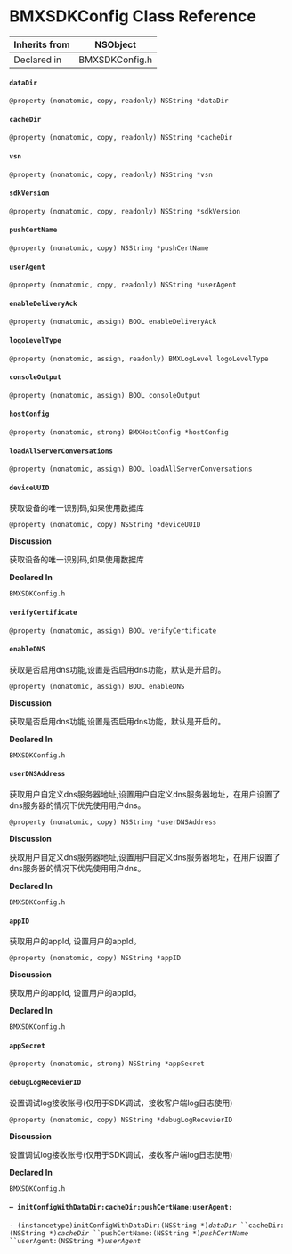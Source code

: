 # BMXSDKConfig Class Reference

| Inherits from | NSObject       |
| ------------- | -------------- |
| Declared in   | BMXSDKConfig.h |

#### &#x20; `dataDir`

`@property (nonatomic, copy, readonly) NSString *dataDir`

#### &#x20; `cacheDir`

`@property (nonatomic, copy, readonly) NSString *cacheDir`

#### &#x20; `vsn`

`@property (nonatomic, copy, readonly) NSString *vsn`

#### &#x20; `sdkVersion`

`@property (nonatomic, copy, readonly) NSString *sdkVersion`

#### &#x20; `pushCertName`

`@property (nonatomic, copy) NSString *pushCertName`

#### &#x20; `userAgent`

`@property (nonatomic, copy, readonly) NSString *userAgent`

#### &#x20; `enableDeliveryAck`

`@property (nonatomic, assign) BOOL enableDeliveryAck`

#### &#x20; `logoLevelType`

`@property (nonatomic, assign, readonly) BMXLogLevel logoLevelType`

#### &#x20; `consoleOutput`

`@property (nonatomic, assign) BOOL consoleOutput`

#### &#x20; `hostConfig`

`@property (nonatomic, strong) BMXHostConfig *hostConfig`

#### &#x20; `loadAllServerConversations`

`@property (nonatomic, assign) BOOL loadAllServerConversations`

#### &#x20; `deviceUUID`

获取设备的唯一识别码,如果使用数据库

`@property (nonatomic, copy) NSString *deviceUUID`

**Discussion**

获取设备的唯一识别码,如果使用数据库

**Declared In**

`BMXSDKConfig.h`

#### &#x20; `verifyCertificate`

`@property (nonatomic, assign) BOOL verifyCertificate`

#### &#x20; `enableDNS`

获取是否启用dns功能,设置是否启用dns功能，默认是开启的。

`@property (nonatomic, assign) BOOL enableDNS`

**Discussion**

获取是否启用dns功能,设置是否启用dns功能，默认是开启的。

**Declared In**

`BMXSDKConfig.h`

#### &#x20; `userDNSAddress`

获取用户自定义dns服务器地址,设置用户自定义dns服务器地址，在用户设置了dns服务器的情况下优先使用用户dns。

`@property (nonatomic, copy) NSString *userDNSAddress`

**Discussion**

获取用户自定义dns服务器地址,设置用户自定义dns服务器地址，在用户设置了dns服务器的情况下优先使用用户dns。

**Declared In**

`BMXSDKConfig.h`

#### &#x20; `appID`

获取用户的appId, 设置用户的appId。

`@property (nonatomic, copy) NSString *appID`

**Discussion**

获取用户的appId, 设置用户的appId。

**Declared In**

`BMXSDKConfig.h`

#### &#x20; `appSecret`

`@property (nonatomic, strong) NSString *appSecret`

#### &#x20; `debugLogRecevierID`

设置调试log接收账号(仅用于SDK调试，接收客户端log日志使用)

`@property (nonatomic, copy) NSString *debugLogRecevierID`

**Discussion**

设置调试log接收账号(仅用于SDK调试，接收客户端log日志使用)

**Declared In**

`BMXSDKConfig.h`

#### `– initConfigWithDataDir:cacheDir:pushCertName:userAgent:`

`- (instancetype)initConfigWithDataDir:(NSString *)`_`dataDir`_` ``cacheDir:(NSString *)`_`cacheDir`_` ``pushCertName:(NSString *)`_`pushCertName`_` ``userAgent:(NSString *)`_`userAgent`_
